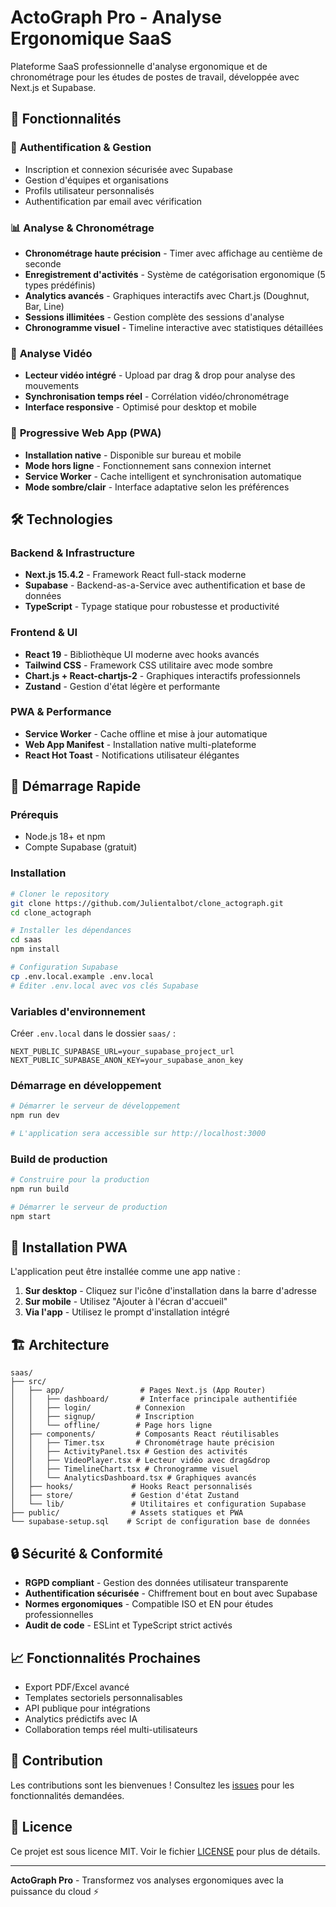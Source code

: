 # ActoGraph Pro - Analyse Ergonomique SaaS

Plateforme SaaS professionnelle d'analyse ergonomique et de chronométrage pour les études de postes de travail, développée avec Next.js et Supabase.

## 🚀 Fonctionnalités

### 🔐 **Authentification & Gestion**
- Inscription et connexion sécurisée avec Supabase
- Gestion d'équipes et organisations
- Profils utilisateur personnalisés
- Authentification par email avec vérification

### 📊 **Analyse & Chronométrage**
- **Chronométrage haute précision** - Timer avec affichage au centième de seconde
- **Enregistrement d'activités** - Système de catégorisation ergonomique (5 types prédéfinis)
- **Analytics avancés** - Graphiques interactifs avec Chart.js (Doughnut, Bar, Line)
- **Sessions illimitées** - Gestion complète des sessions d'analyse
- **Chronogramme visuel** - Timeline interactive avec statistiques détaillées

### 🎥 **Analyse Vidéo**
- **Lecteur vidéo intégré** - Upload par drag & drop pour analyse des mouvements
- **Synchronisation temps réel** - Corrélation vidéo/chronométrage
- **Interface responsive** - Optimisé pour desktop et mobile

### 📱 **Progressive Web App (PWA)**
- **Installation native** - Disponible sur bureau et mobile
- **Mode hors ligne** - Fonctionnement sans connexion internet
- **Service Worker** - Cache intelligent et synchronisation automatique
- **Mode sombre/clair** - Interface adaptative selon les préférences

## 🛠 Technologies

### **Backend & Infrastructure**
- **Next.js 15.4.2** - Framework React full-stack moderne
- **Supabase** - Backend-as-a-Service avec authentification et base de données
- **TypeScript** - Typage statique pour robustesse et productivité

### **Frontend & UI**
- **React 19** - Bibliothèque UI moderne avec hooks avancés
- **Tailwind CSS** - Framework CSS utilitaire avec mode sombre
- **Chart.js + React-chartjs-2** - Graphiques interactifs professionnels
- **Zustand** - Gestion d'état légère et performante

### **PWA & Performance**
- **Service Worker** - Cache offline et mise à jour automatique
- **Web App Manifest** - Installation native multi-plateforme
- **React Hot Toast** - Notifications utilisateur élégantes

## 🚀 Démarrage Rapide

### **Prérequis**
- Node.js 18+ et npm
- Compte Supabase (gratuit)

### **Installation**

```bash
# Cloner le repository
git clone https://github.com/Julientalbot/clone_actograph.git
cd clone_actograph

# Installer les dépendances
cd saas
npm install

# Configuration Supabase
cp .env.local.example .env.local
# Éditer .env.local avec vos clés Supabase
```

### **Variables d'environnement**

Créer `.env.local` dans le dossier `saas/` :

```env
NEXT_PUBLIC_SUPABASE_URL=your_supabase_project_url
NEXT_PUBLIC_SUPABASE_ANON_KEY=your_supabase_anon_key
```

### **Démarrage en développement**

```bash
# Démarrer le serveur de développement
npm run dev

# L'application sera accessible sur http://localhost:3000
```

### **Build de production**

```bash
# Construire pour la production
npm run build

# Démarrer le serveur de production
npm start
```

## 📱 Installation PWA

L'application peut être installée comme une app native :

1. **Sur desktop** - Cliquez sur l'icône d'installation dans la barre d'adresse
2. **Sur mobile** - Utilisez "Ajouter à l'écran d'accueil" 
3. **Via l'app** - Utilisez le prompt d'installation intégré

## 🏗 Architecture

```
saas/
├── src/
│   ├── app/                 # Pages Next.js (App Router)
│   │   ├── dashboard/       # Interface principale authentifiée
│   │   ├── login/          # Connexion
│   │   ├── signup/         # Inscription  
│   │   └── offline/        # Page hors ligne
│   ├── components/         # Composants React réutilisables
│   │   ├── Timer.tsx       # Chronométrage haute précision
│   │   ├── ActivityPanel.tsx # Gestion des activités
│   │   ├── VideoPlayer.tsx # Lecteur vidéo avec drag&drop
│   │   ├── TimelineChart.tsx # Chronogramme visuel
│   │   └── AnalyticsDashboard.tsx # Graphiques avancés
│   ├── hooks/             # Hooks React personnalisés
│   ├── store/             # Gestion d'état Zustand
│   └── lib/               # Utilitaires et configuration Supabase
├── public/                # Assets statiques et PWA
└── supabase-setup.sql    # Script de configuration base de données
```

## 🔒 Sécurité & Conformité

- **RGPD compliant** - Gestion des données utilisateur transparente
- **Authentification sécurisée** - Chiffrement bout en bout avec Supabase
- **Normes ergonomiques** - Compatible ISO et EN pour études professionnelles
- **Audit de code** - ESLint et TypeScript strict activés

## 📈 Fonctionnalités Prochaines

- Export PDF/Excel avancé
- Templates sectoriels personnalisables
- API publique pour intégrations
- Analytics prédictifs avec IA
- Collaboration temps réel multi-utilisateurs

## 🤝 Contribution

Les contributions sont les bienvenues ! Consultez les [issues](https://github.com/Julientalbot/clone_actograph/issues) pour les fonctionnalités demandées.

## 📄 Licence

Ce projet est sous licence MIT. Voir le fichier [LICENSE](LICENSE) pour plus de détails.

---

**ActoGraph Pro** - Transformez vos analyses ergonomiques avec la puissance du cloud ⚡️